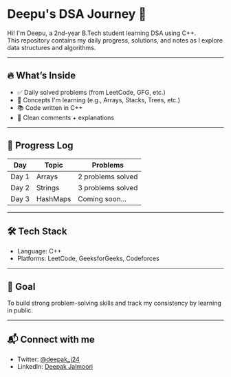 # Deepu's DSA Journey 🚀

Hi! I'm Deepu, a 2nd-year B.Tech student learning DSA using C++.  
This repository contains my daily progress, solutions, and notes as I explore data structures and algorithms.

---

## 🔥 What’s Inside

- ✅ Daily solved problems (from LeetCode, GFG, etc.)
- 🧠 Concepts I'm learning (e.g., Arrays, Stacks, Trees, etc.)
- 📚 Code written in C++
- 💬 Clean comments + explanations

---

## 📅 Progress Log

| Day | Topic | Problems |
|-----|-------|----------|
| Day 1 | Arrays | 2 problems solved |
| Day 2 | Strings | 3 problems solved |
| Day 3 | HashMaps | Coming soon... |

---

## 🛠 Tech Stack

- Language: C++
- Platforms: LeetCode, GeeksforGeeks, Codeforces

---

## 🌱 Goal

To build strong problem-solving skills and track my consistency by learning in public.

---

## 📬 Connect with me

- Twitter: [@deepak_j24](https://twitter.com/deepak_j24)
- LinkedIn: [Deepak Jalmoori](https://www.linkedin.com/in/deepak-j24)
